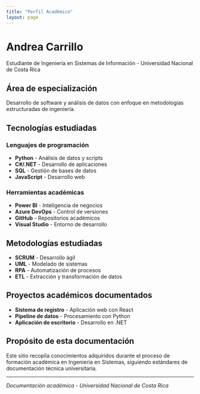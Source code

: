 ```yaml
---
title: "Perfil Académico"
layout: page
---
```


# Andrea Carrillo

Estudiante de Ingeniería en Sistemas de Información - Universidad Nacional de Costa Rica

## Área de especialización

Desarrollo de software y análisis de datos con enfoque en metodologías estructuradas de ingeniería.

## Tecnologías estudiadas

### Lenguajes de programación
- **Python** - Análisis de datos y scripts
- **C#/.NET** - Desarrollo de aplicaciones
- **SQL** - Gestión de bases de datos
- **JavaScript** - Desarrollo web

### Herramientas académicas
- **Power BI** - Inteligencia de negocios
- **Azure DevOps** - Control de versiones
- **GitHub** - Repositorios académicos
- **Visual Studio** - Entorno de desarrollo

## Metodologías estudiadas

- **SCRUM** - Desarrollo ágil
- **UML** - Modelado de sistemas
- **RPA** - Automatización de procesos
- **ETL** - Extracción y transformación de datos

## Proyectos académicos documentados

- **Sistema de registro** - Aplicación web con React
- **Pipeline de datos** - Procesamiento con Python
- **Aplicación de escritorio** - Desarrollo en .NET

## Propósito de esta documentación

Este sitio recopila conocimientos adquiridos durante el proceso de formación académica en Ingeniería en Sistemas, siguiendo estándares de documentación técnica universitaria.

---

*Documentación académica - Universidad Nacional de Costa Rica*
